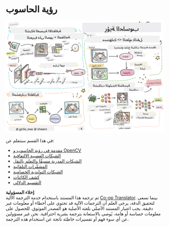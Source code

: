 <!--
CO_OP_TRANSLATOR_METADATA:
{
  "original_hash": "58a52f000089c1d8906a4daa4ab1169b",
  "translation_date": "2025-08-26T09:02:20+00:00",
  "source_file": "lessons/4-ComputerVision/README.md",
  "language_code": "ar"
}
-->
# رؤية الحاسوب

![ملخص محتوى رؤية الحاسوب في رسم توضيحي](../../../../translated_images/ai-computervision.6506ebebac3fbf76cdb78989d7d3dfea87e88285c0feaade53aa7804a22b248f.ar.png)

في هذا القسم سنتعلم عن:

* [مقدمة في رؤية الحاسوب و OpenCV](06-IntroCV/README.md)
* [الشبكات العصبية الالتفافية](07-ConvNets/README.md)
* [الشبكات المدربة مسبقًا والتعلم بالنقل](08-TransferLearning/README.md) 
* [المشفّرات التلقائية](09-Autoencoders/README.md)
* [الشبكات التوليدية الخصامية](10-GANs/README.md)
* [كشف الكائنات](11-ObjectDetection/README.md)
* [التقسيم الدلالي](12-Segmentation/README.md)

**إخلاء المسؤولية**:  
تم ترجمة هذا المستند باستخدام خدمة الترجمة الآلية [Co-op Translator](https://github.com/Azure/co-op-translator). بينما نسعى لتحقيق الدقة، يرجى العلم أن الترجمات الآلية قد تحتوي على أخطاء أو معلومات غير دقيقة. يجب اعتبار المستند الأصلي بلغته الأصلية هو المصدر الموثوق. للحصول على معلومات حساسة أو هامة، يُوصى بالاستعانة بترجمة بشرية احترافية. نحن غير مسؤولين عن أي سوء فهم أو تفسيرات خاطئة ناتجة عن استخدام هذه الترجمة.